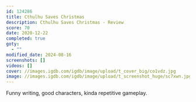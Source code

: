 ```yaml
---
id: 124286
title: Cthulhu Saves Christmas
description: Cthulhu Saves Christmas - Review
score: 70
date: 2020-12-22
completed: true
goty:
  - ""
modified_date: 2024-08-16
screenshots: []
videos: []
cover: //images.igdb.com/igdb/image/upload/t_cover_big/co1vdz.jpg
image: //images.igdb.com/igdb/image/upload/t_screenshot_huge/sc7xwn.jpg
---
```

Funny writing, good characters, kinda repetitive gameplay.